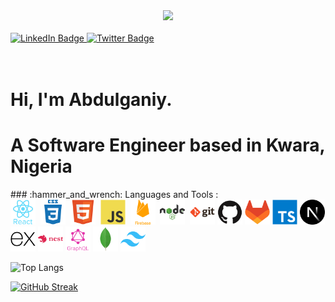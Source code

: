 <!-- <p><img align="left" src="https://github.com/auspicious14/github-readme-stats" alt="auspicious14"/></p> -->

<div id="header" align="center">
  <img src="[https://media.giphy.com/media/M9gbBd9nbDrOTu1Mqx/giphy.gif](http://www.dicoding.com/)" width="100"/>
</div>
<br />
<div id="badges">
  <a href="https://www.linkedin.com/in/uthman-abdulganiyu-2952a6218/">
    <img src="https://img.shields.io/badge/LinkedIn-blue?style=for-the-badge&logo=linkedin&logoColor=white" alt="LinkedIn Badge"/>
  </a>
  <a href="https://twitter.com/_Auspy_">
    <img src="https://img.shields.io/badge/Twitter-blue?style=for-the-badge&logo=twitter&logoColor=white" alt="Twitter Badge"/>
  </a>
</div>
<br />
 <img src="https://komarev.com/ghpvc/?username=auspicious14&style=flat-square&color=blue" alt=""/>
 <h1>
 Hi, I'm Abdulganiy.
</h1>
<h1>A Software Engineer based in Kwara, Nigeria</h1>
### :hammer_and_wrench: Languages and Tools :

<div>
  <img src="https://github.com/devicons/devicon/blob/master/icons/react/react-original-wordmark.svg" title="React" alt="React" width="40" height="40"/>&nbsp;
  <img src="https://github.com/devicons/devicon/blob/master/icons/css3/css3-plain-wordmark.svg"  title="CSS3" alt="CSS" width="40" height="40"/>&nbsp;
  <img src="https://github.com/devicons/devicon/blob/master/icons/html5/html5-original.svg" title="HTML5" alt="HTML" width="40" height="40"/>&nbsp;
  <img src="https://github.com/devicons/devicon/blob/master/icons/javascript/javascript-original.svg" title="JavaScript" alt="JavaScript" width="40" height="40"/>&nbsp;
  <img src="https://github.com/devicons/devicon/blob/master/icons/firebase/firebase-plain-wordmark.svg" title="Firebase" alt="Firebase" width="40" height="40"/>&nbsp;
  <img src="https://github.com/devicons/devicon/blob/master/icons/nodejs/nodejs-original-wordmark.svg" title="NodeJS" alt="NodeJS" width="40" height="40"/>&nbsp;
  <img src="https://github.com/devicons/devicon/blob/master/icons/git/git-original-wordmark.svg" title="Git" **alt="Git" width="40" height="40"/>
  <img src="https://github.com/devicons/devicon/blob/master/icons/github/github-original.svg" title="GitHub" **alt="Git" width="40" height="40"/>
  <img src="https://github.com/devicons/devicon/blob/master/icons/gitlab/gitlab-original.svg" title="GitLab" **alt="Git" width="40" height="40"/>
  <img src="https://github.com/devicons/devicon/blob/master/icons/typescript/typescript-original.svg" title="TypeScript" width="40" height="40" />
  <img src="https://github.com/devicons/devicon/blob/master/icons/nextjs/nextjs-original.svg" title="NextJS" width="40" height="40" />
  <img src="https://github.com/devicons/devicon/blob/master/icons/express/express-original.svg" title="ExpressJS" width="40" height="40" />
  <img src="https://github.com/devicons/devicon/blob/master/icons/nestjs/nestjs-plain-wordmark.svg" title="NestJS" width="40" height="40" />
  <img src="https://github.com/devicons/devicon/blob/master/icons/graphql/graphql-plain-wordmark.svg" title="GraphQl" width="40" height="40" />
  <img src="https://github.com/devicons/devicon/blob/master/icons/mongodb/mongodb-original.svg" title="MongoDB" width="40" height="40" />
  <img src="https://github.com/devicons/devicon/blob/master/icons/tailwindcss/tailwindcss-plain.svg" title="Tailwindcss" width="40" height="40" />
</div>

![Top Langs](https://github-readme-stats.vercel.app/api/top-langs/?username=auspicious14&theme=tokyonight&show_icons=true&locale=en&layout=compact)
<!-- [![GitHub Streak](https://streak-stats.demolab.com/?user=Auspicious14&theme=dark)](https://git.io/streak-stats) -->
[![GitHub Streak](https://streak-stats.demolab.com/?user=auspicious14&theme=algolia&background=202389)](https://git.io/streak-stats)
